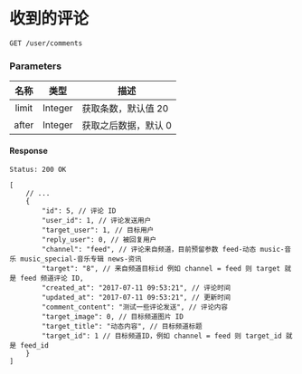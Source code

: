 # 收到的评论

```
GET /user/comments
```

### Parameters

| 名称 | 类型 | 描述 |
|:----:|:----:|----|
| limit | Integer | 获取条数，默认值 20 |
| after | Integer | 获取之后数据，默认 0 |

#### Response

```
Status: 200 OK
```

```json5
[
    // ...
    {
        "id": 5, // 评论 ID
        "user_id": 1, // 评论发送用户
        "target_user": 1, // 目标用户
        "reply_user": 0, // 被回复用户
        "channel": "feed", // 评论来自频道，目前预留参数 feed-动态 music-音乐 music_special-音乐专辑 news-资讯
        "target": "8", // 来自频道目标id 例如 channel = feed 则 target 就是 feed 频道评论 ID,
        "created_at": "2017-07-11 09:53:21", // 评论时间
        "updated_at": "2017-07-11 09:53:21", // 更新时间
        "comment_content": "测试一些评论发送", // 评论内容
        "target_image": 0, // 目标频道图片 ID
        "target_title": "动态内容", // 目标频道标题
        "target_id": 1 // 目标频道ID，例如 channel = feed 则 target_id 就是 feed_id
    }
]
```
